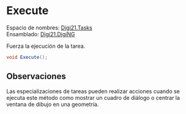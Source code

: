 # Execute

Espacio de nombres: [Digi21.Tasks](../../)  
Ensamblado: [Digi21.DigiNG](../../../)

Fuerza la ejecución de la tarea.

```csharp
void Execute();
```

## Observaciones

Las especializaciones de tareas pueden realizar acciones cuando se ejecuta este método como mostrar un cuadro de diálogo o centrar la ventana de dibujo en una geometría.

